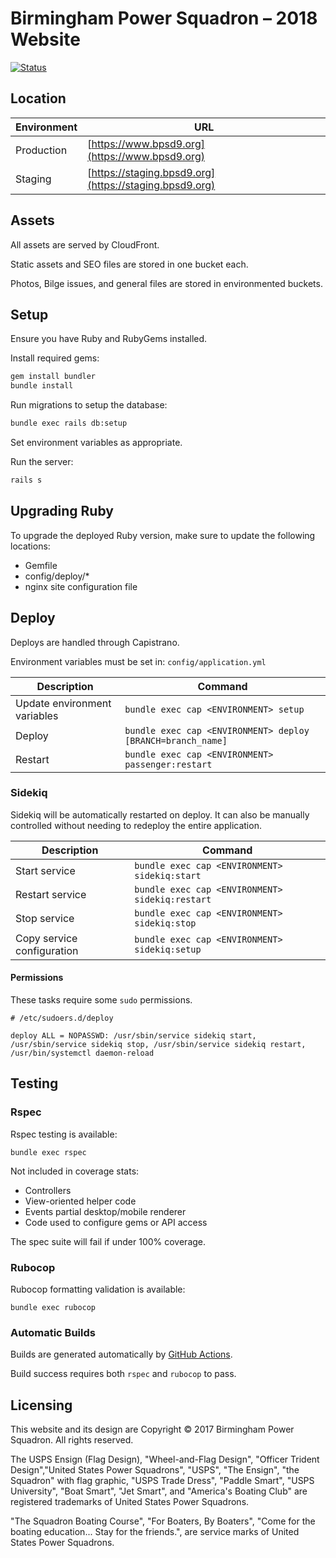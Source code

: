 # Birmingham Power Squadron – 2018 Website

[![Status](https://github.com/jfiander/bps/actions/workflows/main.yml/badge.svg)](https://github.com/jfiander/bps/actions/workflows/main.yml)

## Location

| Environment | URL                                                     |
|-------------|---------------------------------------------------------|
| Production  | [https://www.bpsd9.org](https://www.bpsd9.org)          |
| Staging     | [https://staging.bpsd9.org](https://staging.bpsd9.org)  |

## Assets

All assets are served by CloudFront.

Static assets and SEO files are stored in one bucket each.

Photos, Bilge issues, and general files are stored in environmented buckets.

## Setup

Ensure you have Ruby and RubyGems installed.

Install required gems:

  ```sh
  gem install bundler
  bundle install
  ```

Run migrations to setup the database:

```sh
bundle exec rails db:setup
```

Set environment variables as appropriate.

Run the server:

```sh
rails s
```

## Upgrading Ruby

To upgrade the deployed Ruby version, make sure to update the following locations:

- Gemfile
- config/deploy/*
- nginx site configuration file

## Deploy

Deploys are handled through Capistrano.

Environment variables must be set in: `config/application.yml`

| Description                  | Command                                                     |
|------------------------------|-------------------------------------------------------------|
| Update environment variables | `bundle exec cap <ENVIRONMENT> setup`                       |
| Deploy                       | `bundle exec cap <ENVIRONMENT> deploy [BRANCH=branch_name]` |
| Restart                      | `bundle exec cap <ENVIRONMENT> passenger:restart`           |

### Sidekiq

Sidekiq will be automatically restarted on deploy. It can also be manually controlled without
needing to redeploy the entire application.

| Description                | Command                                         |
|----------------------------|-------------------------------------------------|
| Start service              | `bundle exec cap <ENVIRONMENT> sidekiq:start`   |
| Restart service            | `bundle exec cap <ENVIRONMENT> sidekiq:restart` |
| Stop service               | `bundle exec cap <ENVIRONMENT> sidekiq:stop`    |
| Copy service configuration | `bundle exec cap <ENVIRONMENT> sidekiq:setup`   |

#### Permissions

These tasks require some `sudo` permissions.

```
# /etc/sudoers.d/deploy

deploy ALL = NOPASSWD: /usr/sbin/service sidekiq start, /usr/sbin/service sidekiq stop, /usr/sbin/service sidekiq restart, /usr/bin/systemctl daemon-reload
```

## Testing

### Rspec

Rspec testing is available:

`bundle exec rspec`

Not included in coverage stats:

- Controllers
- View-oriented helper code
- Events partial desktop/mobile renderer
- Code used to configure gems or API access

The spec suite will fail if under 100% coverage.

### Rubocop

Rubocop formatting validation is available:

`bundle exec rubocop`

### Automatic Builds

Builds are generated automatically by [GitHub Actions](https://github.com/jfiander/bps/actions).

Build success requires both `rspec` and `rubocop` to pass.

## Licensing

This website and its design are Copyright © 2017 Birmingham Power Squadron. All rights reserved.

The USPS Ensign (Flag Design), "Wheel-and-Flag Design", "Officer Trident Design","United States Power Squadrons", "USPS", "The Ensign", "the Squadron" with flag graphic, "USPS Trade Dress", "Paddle Smart", "USPS University", "Boat Smart", "Jet Smart", and "America's Boating Club" are registered trademarks of United States Power Squadrons.

"The Squadron Boating Course", "For Boaters, By Boaters", "Come for the boating education... Stay for the friends.", are service marks of United States Power Squadrons.

